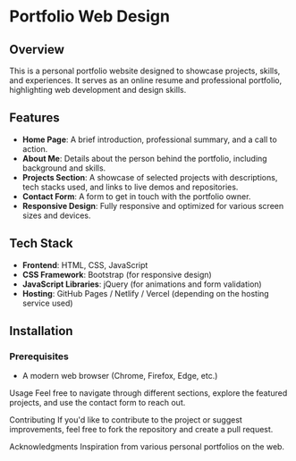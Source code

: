 # Portfolio Web Design

## Overview
This is a personal portfolio website designed to showcase projects, skills, and experiences. It serves as an online resume and professional portfolio, highlighting web development and design skills.

## Features
- **Home Page**: A brief introduction, professional summary, and a call to action.
- **About Me**: Details about the person behind the portfolio, including background and skills.
- **Projects Section**: A showcase of selected projects with descriptions, tech stacks used, and links to live demos and repositories.
- **Contact Form**: A form to get in touch with the portfolio owner.
- **Responsive Design**: Fully responsive and optimized for various screen sizes and devices.

## Tech Stack
- **Frontend**: HTML, CSS, JavaScript
- **CSS Framework**: Bootstrap (for responsive design)
- **JavaScript Libraries**: jQuery (for animations and form validation)
- **Hosting**: GitHub Pages / Netlify / Vercel (depending on the hosting service used)

## Installation

### Prerequisites
- A modern web browser (Chrome, Firefox, Edge, etc.)

Usage
Feel free to navigate through different sections, explore the featured projects, and use the contact form to reach out.

Contributing
If you'd like to contribute to the project or suggest improvements, feel free to fork the repository and create a pull request.

Acknowledgments
Inspiration from various personal portfolios on the web.
